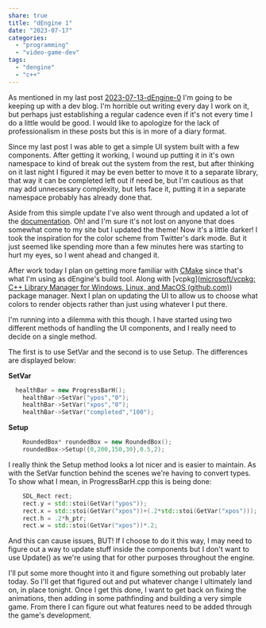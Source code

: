 ```yaml
---
share: true
title: "dEngine 1"
date: "2023-07-17"
categories:
  - "programming"
  - "video-game-dev"
tags:
  - "dengine"
  - "c++"
---
```


As mentioned in my last post [2023-07-13-dEngine-0](./2023-07-13-dEngine-0.md#) I'm going to be keeping up with a dev blog.  I'm horrible out writing every day I work on it, but perhaps just establishing a regular cadence even if it's not every time I do a little would be good.   I would like to apologize for the lack of professionalism in these posts but this is in more of a diary format.

Since my last post I was able to get a simple UI system built with a few components.   After getting it working, I wound up putting it in it's own namespace to kind of break out the system from the rest, but after thinking on it last night I figured it may be even better to move it to a separate library, that way it can be completed left out if need be, but I'm cautious as that may add unnecessary complexity, but lets face it, putting it in a separate namespace probably has already done that.

Aside from this simple update I've also went through and updated a lot of the [documentation](https://www.dccoder.com/dengine/index.html).   Oh! and I'm sure it's not lost on anyone that does somewhat come to my site but I updated the theme! Now it's a little darker!  I took the inspiration for the color scheme from Twitter's dark mode.  But it just seemed like spending more than a few minutes here was starting to hurt my eyes, so I went ahead and changed it.   

After work today I plan on getting more familiar with [CMake](https://cmake.org/) since that's what I'm using as dEngine's build tool.   Along with [vcpkg]([microsoft/vcpkg: C++ Library Manager for Windows, Linux, and MacOS (github.com)](https://github.com/microsoft/vcpkg)) package manager.   Next I plan on updating the UI to allow us to choose what colors to render objects rather than just using whatever I put there.

I'm running into a dilemma with this though.  I have started using two different methods of handling the UI components, and I really need to decide on a single method.

The first is to use SetVar and the second is to use Setup.  The differences are displayed below:

**SetVar**

```cpp
  healthBar = new ProgressBarH();
    healthBar->SetVar("ypos","0");
    healthBar->SetVar("xpos","0");
    healthBar->SetVar("completed","100");
```

**Setup**

```cpp
    RoundedBox* roundedBox = new RoundedBox();
    roundedBox->Setup({0,200,150,30},0.5,2);
```


I really think the Setup method looks a lot nicer and is easier to maintain.  As with the SetVar function behind the scenes we're having to convert types.  To show what I mean, in ProgressBarH.cpp this is being done:


```cpp
    SDL_Rect rect;
    rect.y = std::stoi(GetVar("ypos"));
    rect.x = std::stoi(GetVar("xpos"))+(.2*std::stoi(GetVar("xpos")));
    rect.h = .2*h_ptr;
    rect.w = std::stoi(GetVar("xpos"))*.2;
```

And this can cause issues, BUT!  If I choose to do it this way, I may need to figure out a way to update stuff inside the components but I don't want to use Update() as we're using that for other purposes throughout the engine.

I'll put some more thought into it and figure something out probably later today.  So I'll get that figured out and put whatever change I ultimately land on, in place tonight.  Once I get this done, I want to get back on fixing the animations, then adding in some pathfinding and building a very simple game.  From there I can figure out what features need to be added through the game's development.